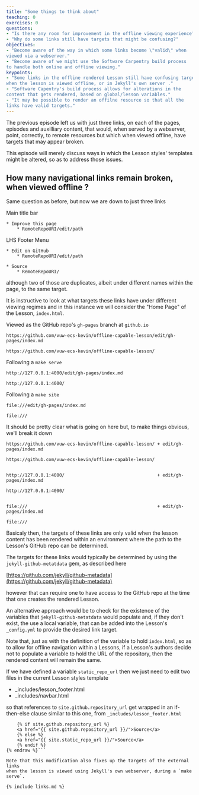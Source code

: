 ```yaml
---
title: "Some things to think about"
teaching: 0
exercises: 0
questions:
- "Is there any room for improvement in the offline viewing experience?"
- "Why do some links still have targets that might be confusing?"
objectives:
- "Become aware of the way in which some links become \"valid\" when
viewed via a webserver."
- "Become aware of we might use the Software Carpentry build process
to handle both online and offline viewing."
keypoints:
- "Some links in the offline rendered Lesson still have confusing targets
when the lesson is viewed offline, or in Jekyll's own server ."
- "Software Capentry's build process allows for alterations in the
content that gets rendered, based on global/lesson variables."
- "It may be possible to render an offilne resource so that all the
links have valid targets."
---
```


The previous  episode left us with just three links, on each of the pages,
episodes and auxilliary content, that would, when served by a webserver,
point, correctly, to remote resources but which when viewed offline, have
targets that may appear broken.  

This episode will merely discuss ways in which the Lesson styles'
templates might be altered, so as to address those issues.

## How many navigational links remain broken, when viewed offline ?

Same question as before, but now we are down to just three links

Main title bar
```
* Improve this page
    * RemoteRepoURI/edit/path
```


LHS Footer Menu
```
* Edit on GitHub
    * RemoteRepoURI/edit/path

* Source
    * RemoteRepoURI/
```
although two of those are duplicates, albeit under different names within
the page, to the same target.

It is instructive to look at what targets these links have under different
viewing regimes and in this instance we will consider the "Home Page" of
the Lesson, `index.html`.

Viewed as the GitHub repo's `gh-pages` branch at `github.io` 
```
https://github.com/vuw-ecs-kevin/offline-capable-lesson/edit/gh-pages/index.md

https://github.com/vuw-ecs-kevin/offline-capable-lesson/
```
Following a `make serve`
```
http://127.0.0.1:4000/edit/gh-pages/index.md

http://127.0.0.1:4000/
```
Following a `make site`
```
file:///edit/gh-pages/index.md

file:///
```

It should be pretty clear what is going on here but, to make things
obvious, we'll break it down

```
https://github.com/vuw-ecs-kevin/offline-capable-lesson/ + edit/gh-pages/index.md

https://github.com/vuw-ecs-kevin/offline-capable-lesson/


http://127.0.0.1:4000/                                   + edit/gh-pages/index.md

http://127.0.0.1:4000/


file:///                                                 + edit/gh-pages/index.md

file:///
```

Basicaly then, the targets of these links are only valid when the lesson
content has been rendered within an environment where the path to the
Lesson's GitHub repo can be determined.

The targets for these links would typically be determined by using the 
`jekyll-github-metatdata` gem, as described here

[https://github.com/jekyll/github-metadata](https://github.com/jekyll/github-metadata)

however that can require one to have access to the GitHub repo at the
time that one creates the rendered Lesson.

An alternative approach would be to check for the existence of the 
variables that `jekyll-github-metatdata` would populate and, if they
don't exist, the use a local variable, that can be added into the
Lesson's `_config.yml` to provide the desired link target.

Note that, just as with the definition of the variable to hold `index.html`,
so as to allow for offline navigation within a Lessons, if a Lesson's authors
decide not to populate a variable to hold the URL of the repository, then 
the rendered content will remain the same.

If we have defined a variable `static_repo_url` then we just need 
to edit two files in the current Lesson styles template

- _includes/lesson_footer.html
- _includes/navbar.html

so that references to `site.github.repository_url` get wrapped in an
if-then-else clause similar to this one, from `_includes/lesson_footer.html`

```{% raw %}
    {% if site.github.repository_url %}
    <a href="{{ site.github.repository_url }}/">Source</a>
    {% else %}
    <a href="{{ site.static_repo_url }}/">Source</a>
    {% endif %}
{% endraw %}```

Note that this modification also fixes up the targets of the external links
when the lesson is viewed using Jekyll's own webserver, during a `make serve`.

{% include links.md %}


